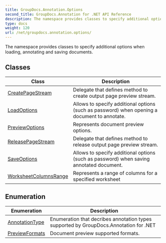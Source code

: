 ```yaml
---
title: GroupDocs.Annotation.Options
second_title: GroupDocs.Annotation for .NET API Reference
description: The namespace provides classes to specify additional options when loading annotating and saving documents
type: docs
weight: 120
url: /net/groupdocs.annotation.options/
---
```

The namespace provides classes to specify additional options when loading, annotating and saving documents.

## Classes

| Class | Description |
| --- | --- |
| [CreatePageStream](./createpagestream/) | Delegate that defines method to create output page preview stream. |
| [LoadOptions](./loadoptions/) | Allows to specify additional options (such as password) when opening a document to annotate. |
| [PreviewOptions](./previewoptions/) | Represents document preview options. |
| [ReleasePageStream](./releasepagestream/) | Delegate that defines method to release output page preview stream. |
| [SaveOptions](./saveoptions/) | Allows to specify additional options (such as password) when saving annotated document. |
| [WorksheetColumnsRange](./worksheetcolumnsrange/) | Represents a range of columns for a specified worksheet |
## Enumeration

| Enumeration | Description |
| --- | --- |
| [AnnotationType](./annotationtype/) | Enumeration that decribes annotation types supported by GroupDocs.Annotation for .NET |
| [PreviewFormats](./previewformats/) | Document preview supported formats. |


